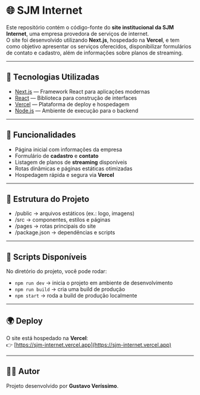 # 🌐 SJM Internet

Este repositório contém o código-fonte do **site institucional da SJM Internet**, uma empresa provedora de serviços de internet.  
O site foi desenvolvido utilizando **Next.js**, hospedado na **Vercel**, e tem como objetivo apresentar os serviços oferecidos, disponibilizar formulários de contato e cadastro, além de informações sobre planos de streaming.

---

## 🚀 Tecnologias Utilizadas
- [Next.js](https://nextjs.org/) — Framework React para aplicações modernas
- [React](https://react.dev/) — Biblioteca para construção de interfaces
- [Vercel](https://vercel.com/) — Plataforma de deploy e hospedagem
- [Node.js](https://nodejs.org/) — Ambiente de execução para o backend

---

## 📌 Funcionalidades
- Página inicial com informações da empresa  
- Formulário de **cadastro** e **contato**  
- Listagem de planos de **streaming** disponíveis  
- Rotas dinâmicas e páginas estáticas otimizadas  
- Hospedagem rápida e segura via **Vercel**  

---

## 📂 Estrutura do Projeto

- /public -> arquivos estáticos (ex.: logo, imagens)
- /src -> componentes, estilos e páginas
- /pages -> rotas principais do site
- /package.json -> dependências e scripts

---

## 🔧 Scripts Disponíveis
No diretório do projeto, você pode rodar:

- `npm run dev` → inicia o projeto em ambiente de desenvolvimento  
- `npm run build` → cria uma build de produção  
- `npm start` → roda a build de produção localmente  

---

## 🌍 Deploy
O site está hospedado na **Vercel**:  
👉 [https://sjm-internet.vercel.app](https://sjm-internet.vercel.app)

---

## 👨‍💻 Autor
Projeto desenvolvido por **Gustavo Veríssimo**.

